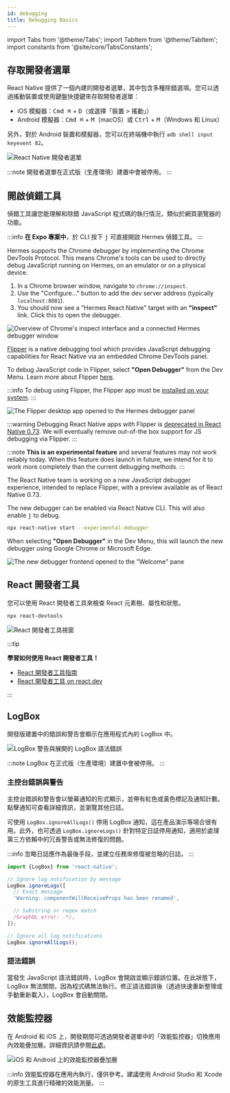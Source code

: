 ```yaml
---
id: debugging
title: Debugging Basics
---
```


import Tabs from '@theme/Tabs'; import TabItem from '@theme/TabItem'; import constants from '@site/core/TabsConstants';

## 存取開發者選單

React Native 提供了一個內建的開發者選單，其中包含多種除錯選項。您可以透過搖動裝置或使用鍵盤快捷鍵來存取開發者選單：

- iOS 模擬器：<kbd>Cmd ⌘</kbd> + <kbd>D</kbd>（或選擇「裝置 > 搖動」）
- Android 模擬器：<kbd>Cmd ⌘</kbd> + <kbd>M</kbd>（macOS）或 <kbd>Ctrl</kbd> + <kbd>M</kbd>（Windows 和 Linux）

另外，對於 Android 裝置和模擬器，您可以在終端機中執行 `adb shell input keyevent 82`。

![React Native 開發者選單](/docs/assets/debugging-dev-menu.jpg)

:::note
開發者選單在正式版（生產環境）建置中會被停用。
:::

## 開啟偵錯工具

偵錯工具讓您能理解和除錯 JavaScript 程式碼的執行情況，類似於網頁瀏覽器的功能。

:::info
**在 Expo 專案中**，於 CLI 按下 <kbd>j</kbd> 可直接開啟 Hermes 偵錯工具。
:::

<Tabs groupId="js-debugger" queryString defaultValue={constants.defaultJsDebugger} values={constants.jsDebuggers}>
<TabItem value="hermes">

Hermes supports the Chrome debugger by implementing the Chrome DevTools Protocol. This means Chrome's tools can be used to directly debug JavaScript running on Hermes, on an emulator or on a physical device.

1. In a Chrome browser window, navigate to `chrome://inspect`.
2. Use the "Configure..." button to add the dev server address (typically `localhost:8081`).
3. You should now see a "Hermes React Native" target with an **"inspect"** link. Click this to open the debugger.

![Overview of Chrome's inspect interface and a connected Hermes debugger window](/docs/assets/debugging-hermes-debugger-instructions.jpg)

</TabItem>
<TabItem value="flipper">

[Flipper](https://fbflipper.com/) is a native debugging tool which provides JavaScript debugging capabilities for React Native via an embedded Chrome DevTools panel.

To debug JavaScript code in Flipper, select **"Open Debugger"** from the Dev Menu. Learn more about Flipper [here](https://fbflipper.com/docs/features/react-native/).

:::info
To debug using Flipper, the Flipper app must be [installed on your system](https://fbflipper.com/docs/getting-started/).
:::

![The Flipper desktop app opened to the Hermes debugger panel](/docs/assets/debugging-flipper-console.jpg)

:::warning
Debugging React Native apps with Flipper is [deprecated in React Native 0.73](https://github.com/react-native-community/discussions-and-proposals/pull/641). We will eventually remove out-of-the box support for JS debugging via Flipper.
:::

</TabItem>
<TabItem value="new-debugger">

:::note
**This is an experimental feature** and several features may not work reliably today. When this feature does launch in future, we intend for it to work more completely than the current debugging methods.
:::

The React Native team is working on a new JavaScript debugger experience, intended to replace Flipper, with a preview available as of React Native 0.73.

The new debugger can be enabled via React Native CLI. This will also enable <kbd>j</kbd> to debug.

```sh
npx react-native start --experimental-debugger
```

When selecting **"Open Debugger"** in the Dev Menu, this will launch the new debugger using Google Chrome or Microsoft Edge.

![The new debugger frontend opened to the "Welcome" pane](/docs/assets/debugging-debugger-welcome.jpg)

</TabItem>
</Tabs>

## React 開發者工具

您可以使用 React 開發者工具來檢查 React 元素樹、屬性和狀態。

```sh
npx react-devtools
```

![React 開發者工具視窗](/docs/assets/debugging-react-devtools-blank.jpg)

:::tip

**學習如何使用 React 開發者工具！**

- [React 開發者工具指南](/docs/0.73/react-devtools)
- [React 開發者工具 on react.dev](https://react.dev/learn/react-developer-tools)

:::

## LogBox

開發版建置中的錯誤和警告會顯示在應用程式內的 LogBox 中。

![LogBox 警告與展開的 LogBox 語法錯誤](/docs/assets/debugging-logbox.jpg)

:::note
LogBox 在正式版（生產環境）建置中會被停用。
:::

### 主控台錯誤與警告

主控台錯誤和警告會以螢幕通知的形式顯示，並帶有紅色或黃色標記及通知計數。點擊通知可查看詳細資訊，並瀏覽其他日誌。

可使用 `LogBox.ignoreAllLogs()` 停用 LogBox 通知，這在產品演示等場合很有用。此外，也可透過 `LogBox.ignoreLogs()` 針對特定日誌停用通知，適用於處理第三方依賴中的冗長警告或無法修復的問題。

:::info
忽略日誌應作為最後手段，並建立任務來修復被忽略的日誌。
:::

```js
import {LogBox} from 'react-native';

// Ignore log notification by message
LogBox.ignoreLogs([
  // Exact message
  'Warning: componentWillReceiveProps has been renamed',

  // Substring or regex match
  /GraphQL error: .*/,
]);

// Ignore all log notifications
LogBox.ignoreAllLogs();
```

### 語法錯誤

當發生 JavaScript 語法錯誤時，LogBox 會開啟並顯示錯誤位置。在此狀態下，LogBox 無法關閉，因為程式碼無法執行。修正語法錯誤後（透過快速重新整理或手動重新載入），LogBox 會自動關閉。

## 效能監控器

在 Android 和 iOS 上，開發期間可透過開發者選單中的「效能監控器」切換應用內效能疊加層。詳細資訊請參閱[此處](/docs/performance)。

![iOS 和 Android 上的效能監控器疊加層](/docs/assets/debugging-performance-monitor.jpg)

:::info
效能監控器在應用內執行，僅供參考。建議使用 Android Studio 和 Xcode 的原生工具進行精確的效能測量。
:::